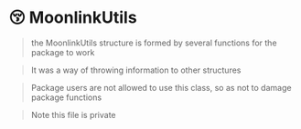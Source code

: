 # 😚 MoonlinkUtils

> the MoonlinkUtils structure is formed by several functions for the package to work

> It was a way of throwing information to other structures

> Package users are not allowed to use this class, so as not to damage package functions

> Note this file is private

